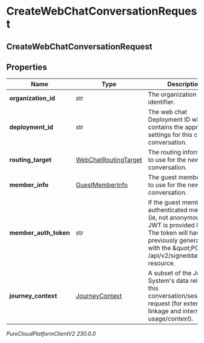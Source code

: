 # CreateWebChatConversationRequest

## CreateWebChatConversationRequest

## Properties

|Name | Type | Description | Notes|
|------------ | ------------- | ------------- | -------------|
| **organization_id** | str | The organization identifier. | |
| **deployment_id** | str | The web chat Deployment ID which contains the appropriate settings for this chat conversation. | |
| **routing_target** | [WebChatRoutingTarget](WebChatRoutingTarget) | The routing information to use for the new chat conversation. | |
| **member_info** | [GuestMemberInfo](GuestMemberInfo) | The guest member info to use for the new chat conversation. | |
| **member_auth_token** | str | If the guest member is an authenticated member (ie, not anonymous) his JWT is provided here. The token will have been previously generated with the \&quot;POST /api/v2/signeddata\&quot; resource. | [optional] |
| **journey_context** | [JourneyContext](JourneyContext) | A subset of the Journey System&#39;s data relevant to this conversation/session request (for external linkage and internal usage/context). | [optional] |



_PureCloudPlatformClientV2 230.0.0_
